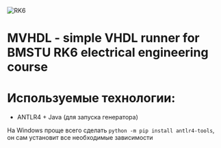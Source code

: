 ![RK6](https://github.com/AAOleynikov/MVHDL/assets/157613831/19e7d8c5-7ebb-46ea-9561-be825d3d8943)

# MVHDL - simple VHDL runner for BMSTU RK6 electrical engineering course

# Используемые технологии:

- ANTLR4 + Java (для запуска генератора)

На Windows проще всего сделать `python -m pip install antlr4-tools`, он сам установит все необходимые зависимости
